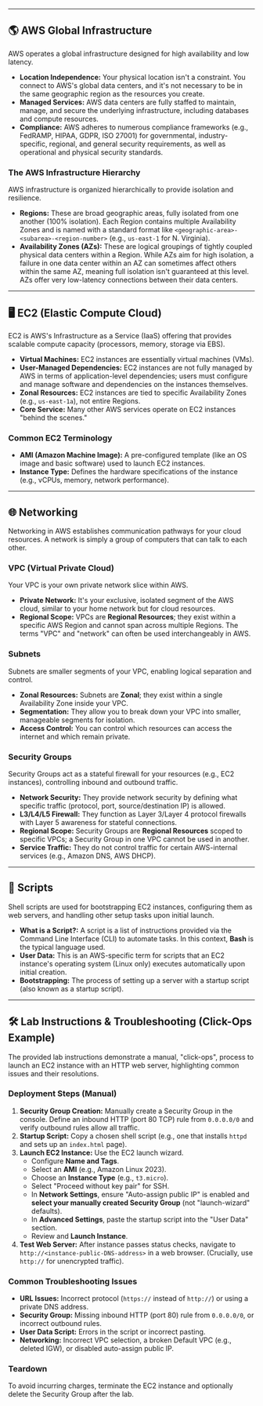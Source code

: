 
---

## 🌎 AWS Global Infrastructure

AWS operates a global infrastructure designed for high availability and low latency.

* **Location Independence:** Your physical location isn't a constraint. You connect to AWS's global data centers, and it's not necessary to be in the same geographic region as the resources you create.
* **Managed Services:** AWS data centers are fully staffed to maintain, manage, and secure the underlying infrastructure, including databases and compute resources.
* **Compliance:** AWS adheres to numerous compliance frameworks (e.g., FedRAMP, HIPAA, GDPR, ISO 27001) for governmental, industry-specific, regional, and general security requirements, as well as operational and physical security standards.

### The AWS Infrastructure Hierarchy

AWS infrastructure is organized hierarchically to provide isolation and resilience.

* **Regions:** These are broad geographic areas, fully isolated from one another (100% isolation). Each Region contains multiple Availability Zones and is named with a standard format like `<geographic-area>-<subarea>-<region-number>` (e.g., `us-east-1` for N. Virginia).
* **Availability Zones (AZs):** These are logical groupings of tightly coupled physical data centers within a Region. While AZs aim for high isolation, a failure in one data center within an AZ can sometimes affect others within the same AZ, meaning full isolation isn't guaranteed at this level. AZs offer very low-latency connections between their data centers.

---

## 🖥️ EC2 (Elastic Compute Cloud)

EC2 is AWS's Infrastructure as a Service (IaaS) offering that provides scalable compute capacity (processors, memory, storage via EBS).

* **Virtual Machines:** EC2 instances are essentially virtual machines (VMs).
* **User-Managed Dependencies:** EC2 instances are not fully managed by AWS in terms of application-level dependencies; users must configure and manage software and dependencies on the instances themselves.
* **Zonal Resources:** EC2 instances are tied to specific Availability Zones (e.g., `us-east-1a`), not entire Regions.
* **Core Service:** Many other AWS services operate on EC2 instances "behind the scenes."

### Common EC2 Terminology

* **AMI (Amazon Machine Image):** A pre-configured template (like an OS image and basic software) used to launch EC2 instances.
* **Instance Type:** Defines the hardware specifications of the instance (e.g., vCPUs, memory, network performance).

---

## 🌐 Networking

Networking in AWS establishes communication pathways for your cloud resources. A network is simply a group of computers that can talk to each other.

### VPC (Virtual Private Cloud)

Your VPC is your own private network slice within AWS.

* **Private Network:** It's your exclusive, isolated segment of the AWS cloud, similar to your home network but for cloud resources.
* **Regional Scope:** VPCs are **Regional Resources**; they exist within a specific AWS Region and cannot span across multiple Regions. The terms "VPC" and "network" can often be used interchangeably in AWS.

### Subnets

Subnets are smaller segments of your VPC, enabling logical separation and control.

* **Zonal Resources:** Subnets are **Zonal**; they exist within a single Availability Zone inside your VPC.
* **Segmentation:** They allow you to break down your VPC into smaller, manageable segments for isolation.
* **Access Control:** You can control which resources can access the internet and which remain private.

### Security Groups

Security Groups act as a stateful firewall for your resources (e.g., EC2 instances), controlling inbound and outbound traffic.

* **Network Security:** They provide network security by defining what specific traffic (protocol, port, source/destination IP) is allowed.
* **L3/L4/L5 Firewall:** They function as Layer 3/Layer 4 protocol firewalls with Layer 5 awareness for stateful connections.
* **Regional Scope:** Security Groups are **Regional Resources** scoped to specific VPCs; a Security Group in one VPC cannot be used in another.
* **Service Traffic:** They do not control traffic for certain AWS-internal services (e.g., Amazon DNS, AWS DHCP).

---

## 📜 Scripts

Shell scripts are used for bootstrapping EC2 instances, configuring them as web servers, and handling other setup tasks upon initial launch.

* **What is a Script?:** A script is a list of instructions provided via the Command Line Interface (CLI) to automate tasks. In this context, **Bash** is the typical language used.
* **User Data:** This is an AWS-specific term for scripts that an EC2 instance's operating system (Linux only) executes automatically upon initial creation.
* **Bootstrapping:** The process of setting up a server with a startup script (also known as a startup script).

---

## 🛠️ Lab Instructions & Troubleshooting (Click-Ops Example)

The provided lab instructions demonstrate a manual, "click-ops", process to launch an EC2 instance with an HTTP web server, highlighting common issues and their resolutions.

### Deployment Steps (Manual)

1.  **Security Group Creation:** Manually create a Security Group in the console. Define an inbound HTTP (port 80 TCP) rule from `0.0.0.0/0` and verify outbound rules allow all traffic.
2.  **Startup Script:** Copy a chosen shell script (e.g., one that installs `httpd` and sets up an `index.html` page).
3.  **Launch EC2 Instance:** Use the EC2 launch wizard.
    * Configure **Name and Tags**.
    * Select an **AMI** (e.g., Amazon Linux 2023).
    * Choose an **Instance Type** (e.g., `t3.micro`).
    * Select "Proceed without key pair" for SSH.
    * In **Network Settings**, ensure "Auto-assign public IP" is enabled and **select your manually created Security Group** (not "launch-wizard" defaults).
    * In **Advanced Settings**, paste the startup script into the "User Data" section.
    * Review and **Launch Instance**.
4.  **Test Web Server:** After instance passes status checks, navigate to `http://<instance-public-DNS-address>` in a web browser. (Crucially, use `http://` for unencrypted traffic).

### Common Troubleshooting Issues

* **URL Issues:** Incorrect protocol (`https://` instead of `http://`) or using a private DNS address.
* **Security Group:** Missing inbound HTTP (port 80) rule from `0.0.0.0/0`, or incorrect outbound rules.
* **User Data Script:** Errors in the script or incorrect pasting.
* **Networking:** Incorrect VPC selection, a broken Default VPC (e.g., deleted IGW), or disabled auto-assign public IP.

### Teardown

To avoid incurring charges, terminate the EC2 instance and optionally delete the Security Group after the lab.
